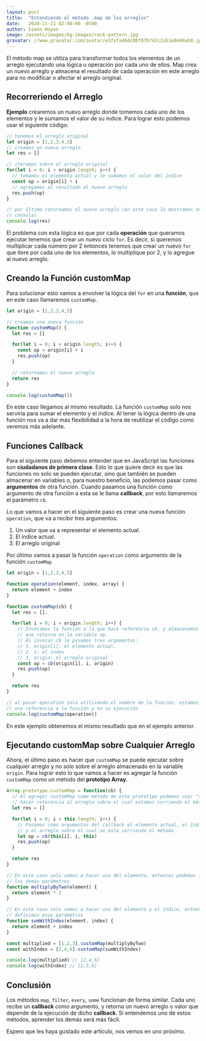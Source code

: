 ```yaml
---
layout: post
title:  "Entendiendo el método .map de los arreglos"
date:   2020-11-11 02:00:00 -0500
author: Simón Hoyos
image: /assets/images/bg-images/rock-pattern.jpg
gravatar: //www.gravatar.com/avatar/e37afad6dc0bf97b742c2a51e0446ab8.jpg?s=80
---
```


El método map se utiliza para transformar todos los elementos de un arreglo ejecutando una lógica u operación por cada uno de ellos. Map crea un nuevo arreglo y almacena el resultado de cada operación en este arreglo para no modificar o afectar el arreglo original.<!-- more -->

## Recorreriendo el Arreglo

**Ejemplo** crearemos un nuevo arreglo donde tomemos cada uno de los elementos y le sumamos el valor de su índice. Para lograr esto podemos usar el siguiente código:

```javascript
// tenemos el arreglo original
let origin = [1,2,3,4,5]
// creamos un nuevo arreglo
let res = []

// iteramos sobre el arreglo original
for(let i = 0; i < origin.length; i++) {
  // tomamos el elemento actual y le sumamos el valor del índice
  const op = origin[i] + i
  // agregamos el resultado al nuevo arreglo
  res.push(op)
}

// por último retornamos el nuevo arreglo (en este caso lo mostramos en
// consola)
console.log(res)
```

El problema con esta lógica es que por cada **operación** que queramos ejecutar tenemos que crear un nuevo ciclo `for`. Es decir, si queremos multiplicar cada número por 2 entonces tenemos que crear un nuevo `for` que itere por cada uno de los elementos, lo multiplique por 2, y lo agregue al nuevo arreglo.

## Creando la Función customMap

Para solucionar esto vamos a envolver la lógica del `for` en una **función**, que en este caso llamaremos `customMap`.

```javascript
let origin = [1,2,3,4,5]

// creamos una nueva función
function customMap() {
  let res = []

  for(let i = 0; i < origin.length; i++) {
    const op = origin[i] + i
    res.push(op)
  }

  // retornamos el nuevo arreglo
  return res
}

console.log(customMap())
```

En este caso llegamos al mismo resultado. La función `customMap` solo nos serviría para sumar el elemento y el índice. Al tener la lógica dentro de una función nos va a dar más flexibilidad a la hora de reutilizar el código como veremos más adelante.

## Funciones Callback

Para el siguiente paso debemos entender que en JavaScript las funciones son **ciudadanos de primera clase**. Esto lo que quiere decir es que las funciones no solo se pueden ejecutar, sino que también se pueden almacenar en variables o, para nuestro beneficio, las podemos pasar como **argumentos** de otra función. Cuando pasamos una función como argumento de otra función a esta se le llama **callback**, por esto llamaremos el parámetro `cb`.

Lo que vamos a hacer en el siguiente paso es crear una nueva función `operation`, que va a recibir tres argumentos:
1. Un valor que va a representar el elemento actual.
1. El índice actual.
1. El arreglo original

Por último vamos a pasar la función `operation` como argumento de la función `customMap`

```javascript
let origin = [1,2,3,4,5]

function operation(element, index, array) {
  return element + index
}

function customMap(cb) {
  let res = [];

  for(let i = 0; i < origin.length; i++) {
    // Invocamos la función a la que hace referencia cb, y almacenamos el valor
    // que retorna en la variable op.
    // Al invocar cb le pasamos tres argumentos:
    // 1. origin[i]: el elemento actual.
    // 2. i: el index
    // 3. origin: el arreglo original
    const op = cb(origin[i], i, origin)
    res.push(op)
  }

  return res
}

// al pasar operation solo utilizando el nombre de la función, estamos pasando
// una referencia a la función y no su ejecución
console.log(customMap(operation))
```

En este ejemplo obtenemos el mismo resultado que en el ejemplo anterior.

## Ejecutando customMap sobre Cualquier Arreglo

Ahora, el último paso es hacer que `customMap` se puede ejecutar sobre cualquier arreglo y no solo sobre el arreglo almacenado en la variable `origin`. Para lograr esto lo que vamos a hacer es agregar la función `customMap` como un método del **prototipo Array**.

```javascript
Array.prototype.customMap = function(cb) {
  // Al agregar customMap como método de este prototipo podemos usar "this" para
  // hacer referencia al arreglo sobre el cual estamos corriendo el método
  let res = []

  for(let i = 0; i < this.length; i++) {
    // Pasamos como argumentos del callback el elemento actual, el índice actual
    // y el arreglo sobre el cual se esta corriendo el método
    let op = cb(this[i], i, this)
    res.push(op)
  }

  return res
}

// En este caso solo vamos a hacer uso del elemento, entonces podemos ignorar
// los demás parámetros
function multiplyByTwo(element) {
  return element * 2
}

// En este caso solo vamos a hacer uso del elemento y el índice, entonces solo
// definimos esos parámetros
function sumWithIndex(element, index) {
  return element + index
}

const multiplied = [1,2,3].customMap(multiplyByTwo)
const withIndex = [2,4,6].customMap(sumWithIndex)

console.log(multiplied) // [2,4,6]
console.log(withIndex) // [2,5,8]
```

## Conclusión

Los métodos `map`, `filter`, `every`, `some` funcionan de forma similar. Cada uno recibe un **callback** como argumento, y retorna un nuevo arreglo o valor que depende de la ejecución de dicho **callback**. Si entendemos uno de estos métodos, aprender los demás será más fácil.

Espero que les haya gustado este artículo, nos vemos en uno próximo.
